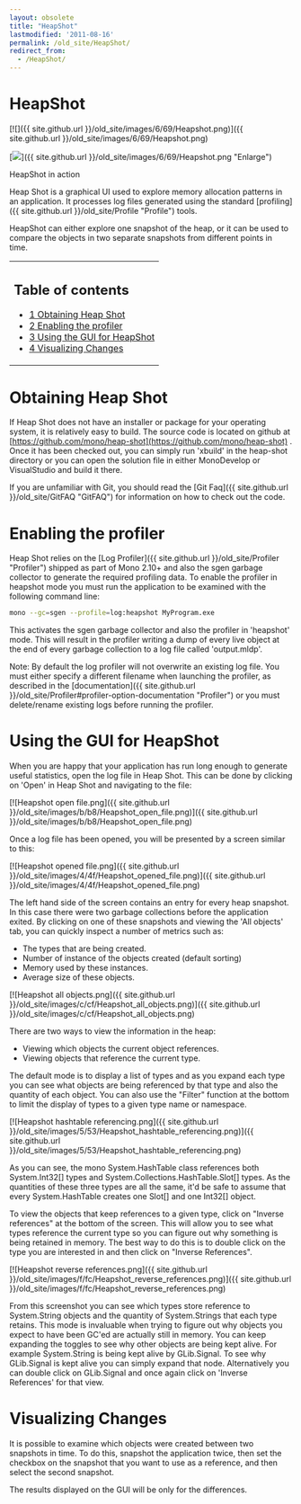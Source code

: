 ```yaml
---
layout: obsolete
title: "HeapShot"
lastmodified: '2011-08-16'
permalink: /old_site/HeapShot/
redirect_from:
  - /HeapShot/
---
```


HeapShot
========

[![]({{ site.github.url }}/old_site/images/6/69/Heapshot.png)]({{ site.github.url }}/old_site/images/6/69/Heapshot.png)

[![](/skins/common/images/magnify-clip.png)]({{ site.github.url }}/old_site/images/6/69/Heapshot.png "Enlarge")

HeapShot in action

Heap Shot is a graphical UI used to explore memory allocation patterns in an application. It processes log files generated using the standard [profiling]({{ site.github.url }}/old_site/Profile "Profile") tools.

HeapShot can either explore one snapshot of the heap, or it can be used to compare the objects in two separate snapshots from different points in time.

<table>
<col width="100%" />
<tbody>
<tr class="odd">
<td align="left"><h2>Table of contents</h2>
<ul>
<li><a href="#obtaining-heap-shot">1 Obtaining Heap Shot</a></li>
<li><a href="#enabling-the-profiler">2 Enabling the profiler</a></li>
<li><a href="#using-the-gui-for-heapshot">3 Using the GUI for HeapShot</a></li>
<li><a href="#visualizing-changes">4 Visualizing Changes</a></li>
</ul></td>
</tr>
</tbody>
</table>

Obtaining Heap Shot
===================

If Heap Shot does not have an installer or package for your operating system, it is relatively easy to build. The source code is located on github at [https://github.com/mono/heap-shot](https://github.com/mono/heap-shot) . Once it has been checked out, you can simply run 'xbuild' in the heap-shot directory or you can open the solution file in either MonoDevelop or VisualStudio and build it there.

If you are unfamiliar with Git, you should read the [Git Faq]({{ site.github.url }}/old_site/GitFAQ "GitFAQ") for information on how to check out the code.

Enabling the profiler
=====================

Heap Shot relies on the [Log Profiler]({{ site.github.url }}/old_site/Profiler "Profiler") shipped as part of Mono 2.10+ and also the sgen garbage collector to generate the required profiling data. To enable the profiler in heapshot mode you must run the application to be examined with the following command line:

``` bash
mono --gc=sgen --profile=log:heapshot MyProgram.exe
```

This activates the sgen garbage collector and also the profiler in 'heapshot' mode. This will result in the profiler writing a dump of every live object at the end of every garbage collection to a log file called 'output.mldp'.

Note: By default the log profiler will not overwrite an existing log file. You must either specify a different filename when launching the profiler, as described in the [documentation]({{ site.github.url }}/old_site/Profiler#profiler-option-documentation "Profiler") or you must delete/rename existing logs before running the profiler.

Using the GUI for HeapShot
==========================

When you are happy that your application has run long enough to generate useful statistics, open the log file in Heap Shot. This can be done by clicking on 'Open' in Heap Shot and navigating to the file:

[![Heapshot open file.png]({{ site.github.url }}/old_site/images/b/b8/Heapshot_open_file.png)]({{ site.github.url }}/old_site/images/b/b8/Heapshot_open_file.png)

Once a log file has been opened, you will be presented by a screen similar to this:

[![Heapshot opened file.png]({{ site.github.url }}/old_site/images/4/4f/Heapshot_opened_file.png)]({{ site.github.url }}/old_site/images/4/4f/Heapshot_opened_file.png)

The left hand side of the screen contains an entry for every heap snapshot. In this case there were two garbage collections before the application exited. By clicking on one of these snapshots and viewing the 'All objects' tab, you can quickly inspect a number of metrics such as:

-   The types that are being created.
-   Number of instance of the objects created (default sorting)
-   Memory used by these instances.
-   Average size of these objects.

[![Heapshot all objects.png]({{ site.github.url }}/old_site/images/c/cf/Heapshot_all_objects.png)]({{ site.github.url }}/old_site/images/c/cf/Heapshot_all_objects.png)

There are two ways to view the information in the heap:

-   Viewing which objects the current object references.
-   Viewing objects that reference the current type.

The default mode is to display a list of types and as you expand each type you can see what objects are being referenced by that type and also the quantity of each object. You can also use the "Filter" function at the bottom to limit the display of types to a given type name or namespace.

[![Heapshot hashtable referencing.png]({{ site.github.url }}/old_site/images/5/53/Heapshot_hashtable_referencing.png)]({{ site.github.url }}/old_site/images/5/53/Heapshot_hashtable_referencing.png)

As you can see, the mono System.HashTable class references both System.Int32[] types and System.Collections.HashTable.Slot[] types. As the quantities of these three types are all the same, it'd be safe to assume that every System.HashTable creates one Slot[] and one Int32[] object.

To view the objects that keep references to a given type, click on "Inverse references" at the bottom of the screen. This will allow you to see what types reference the current type so you can figure out why something is being retained in memory. The best way to do this is to double click on the type you are interested in and then click on "Inverse References".

[![Heapshot reverse references.png]({{ site.github.url }}/old_site/images/f/fc/Heapshot_reverse_references.png)]({{ site.github.url }}/old_site/images/f/fc/Heapshot_reverse_references.png)

From this screenshot you can see which types store reference to System.String objects and the quantity of System.Strings that each type retains. This mode is invaluable when trying to figure out why objects you expect to have been GC'ed are actually still in memory. You can keep expanding the toggles to see why other objects are being kept alive. For example System.String is being kept alive by GLib.Signal. To see why GLib.Signal is kept alive you can simply expand that node. Alternatively you can double click on GLib.Signal and once again click on 'Inverse References' for that view.

Visualizing Changes
===================

It is possible to examine which objects were created between two snapshots in time. To do this, snapshot the application twice, then set the checkbox on the snapshot that you want to use as a reference, and then select the second snapshot.

The results displayed on the GUI will be only for the differences.

